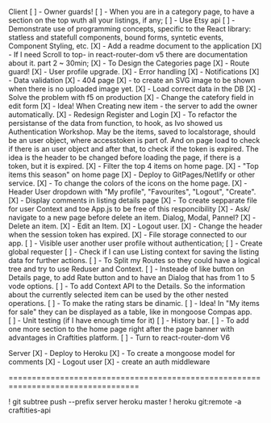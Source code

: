 Client
[ ] - Owner guards!
[ ] - When you are in a category page, to have a section on the top wuth all your listings, if any;
[ ] - Use Etsy api
[ ] - Demonstrate use of programming concepts, specific to the React library: statless and statefull components, bound forms, syntetic events, Component Styling, etc. 
[X] - Add a readme document to the application
[X] - If I need Scroll to top- in react-router-dom v5 there are documentation about it. part 2 ~ 30min;
[X] - To Design the Categories page
[X] - Route guard!
[X] - User profile upgrade.
[X] - Error handling
[X] - Notifications
[X] - Data validation
[X] - 404 page
[X] - to create an SVG image to be shown when there is no uploaded image yet.
[X] - Load correct data in the DB 
[X] - Solve the problem with f5 on production
[X] - Change the catefory field in edit form
[X] - Idea! When Creating new item - the server to add the owner automatically. 
[X] - Redesign Register and Login
[X] - To refactor the persistanse of the data from function, to hook, as Ivo showed us Authentication Workshop. May be the items, saved to localstorage, should be an user object,  where accesstoken is part of. And on page load to check if there is an user object and after that, to check if the token is expired. The idea is the header to be changed before loading the page, if there is a token, but it is expired. 
[X] - Filter the top 4 items on home page. 
[X] - "Top items this season" on home page
[X] - Deploy to GitPages/Netlify or other service.
[X] - To change the colors of the icons on the home page. 
[X] - Header User dropdown with "My profile", "Favourites", "Logout", "Create".
[X] - Display comments in listing details page
[X] - To create sepparate file for user Context and toe App.js to be free of this responcibility
[X] - Ask/ navigate to a new page before delete an item. Dialog, Modal, Pannel?
[X] - Delete an item.
[X] - Edit an Item.
[X] - Logout user.
[X] - Change the header when the session token has expired.
[X] - File storage connected to our app. 
[ ] - Visible user another user profile without authentication;
[ ] - Create global requester
[ ] - Check if I can use Listing context for saving the listing data for further actions. 
[ ] - To Split my Routes so they could have a logical tree and try to use Reduser and Context.
[ ] - Insteade of like button on Details page, to add Rate button and to have an Dialog that has from 1 to 5 vode options. 
[ ] - To add Context API to the Details. So the information about the currently selected item can be used by the other nested operations. 
[ ] - To make the rating stars be dinamic.
[ ] - Idea! In "My items for sale" they can be displayed as a table, like in mongoose Compas app.  
[ ] - Unit testing (if I have enough time for it)
[ ] - History bar.
[ ] - To add one more section to the home page right after the page banner with advantages in Craftities platform.
[ ] - Turn to react-router-dom V6


Server
[X] - Deploy to Heroku
[X] - To create a mongoose model for comments
[X] - Logout user
[X] - create an auth middleware









==================================================================================



! git subtree push --prefix server heroku master
! heroku git:remote -a craftities-api